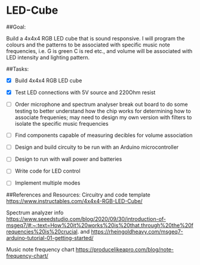 # LED-Cube

##Goal: 

Build a 4x4x4 RGB LED cube that is sound responsive. I will program the colours and the patterns to be associated with specific music note frequencies, i.e. G is green C is red etc., and volume will be associated with LED intensity and lighting pattern. 


##Tasks:

- [x] Build 4x4x4 RGB LED cube
- [x] Test LED connections with 5V source and 220Ohm resist
- [ ] Order microphone and spectrum analyser break out board to do some testing to better understand how the chip works for determining how to associate frequenies; may need to design my own version with filters to isolate the specific music frequencies
- [ ] Find components capable of measuring decibles for volume association
- [ ] Design and build circuity to be run with an Arduino microcontroller
- [ ] Design to run with wall power and batteries
- [ ] Write code for LED control
- [ ] Implement multiple modes


##References and Resources:
Circuitry and code template https://www.instructables.com/4x4x4-RGB-LED-Cube/

Spectrum analyzer info https://www.seeedstudio.com/blog/2020/09/30/introduction-of-msgeq7/#:~:text=How%20it%20works%20is%20that,through%20the%20frequencies%20is%20crucial. and https://rheingoldheavy.com/msgeq7-arduino-tutorial-01-getting-started/

Music note frequency chart https://producelikeapro.com/blog/note-frequency-chart/
